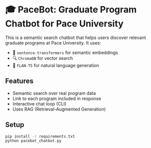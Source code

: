 # 🎓 PaceBot: Graduate Program Chatbot for Pace University

This is a semantic search chatbot that helps users discover relevant graduate programs at Pace University. It uses:

- 🧠 `sentence-transformers` for semantic embeddings
- 🔍 `ChromaDB` for vector search
- 💬 `FLAN-T5` for natural language generation

## Features
- Semantic search over real program data
- Link to each program included in response
- Interactive chat loop (CLI)
- Uses RAG (Retrieval-Augmented Generation)

## Setup

```bash
pip install -r requirements.txt
python pacebot_chatbot.py
